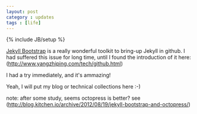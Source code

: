 ```yaml
---
layout: post
category : updates
tags : [life]
---
```

{% include JB/setup %}

[Jekyll Bootstrap](http://jekyllbootstrap.com) is a really wonderful toolkit to bring-up Jekyll in github.
I had suffered this issue for long time, until I found the introduction of it
here: (<http://www.yangzhiping.com/tech/github.html>)

I had a try immediately, and it's ammazing!

Yeah, I will put my blog or technical collections here :-)

note: after some study, seems octopress is better? see
(http://blog.kitchen.io/archive/2012/08/19/jekyll-bootstrap-and-octopress/)
